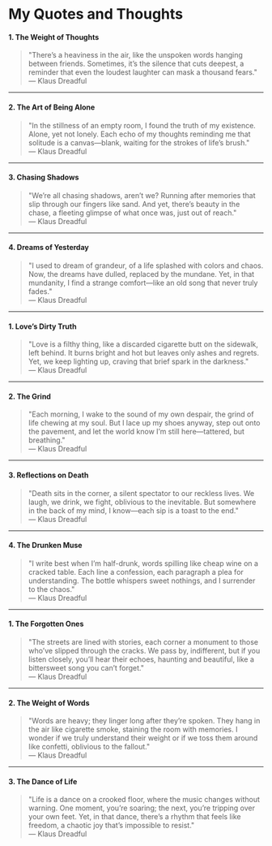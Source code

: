 # My Quotes and Thoughts 

#### 1. The Weight of Thoughts
> "There’s a heaviness in the air, like the unspoken words hanging between friends. Sometimes, it’s the silence that cuts deepest, a reminder that even the loudest laughter can mask a thousand fears."  
> — Klaus Dreadful

---

#### 2. The Art of Being Alone
> "In the stillness of an empty room, I found the truth of my existence. Alone, yet not lonely. Each echo of my thoughts reminding me that solitude is a canvas—blank, waiting for the strokes of life’s brush."  
> — Klaus Dreadful

---

#### 3. Chasing Shadows
> "We’re all chasing shadows, aren’t we? Running after memories that slip through our fingers like sand. And yet, there’s beauty in the chase, a fleeting glimpse of what once was, just out of reach."  
> — Klaus Dreadful

---

#### 4. Dreams of Yesterday
> "I used to dream of grandeur, of a life splashed with colors and chaos. Now, the dreams have dulled, replaced by the mundane. Yet, in that mundanity, I find a strange comfort—like an old song that never truly fades."  
> — Klaus Dreadful

---

#### 1. Love’s Dirty Truth
> "Love is a filthy thing, like a discarded cigarette butt on the sidewalk, left behind. It burns bright and hot but leaves only ashes and regrets. Yet, we keep lighting up, craving that brief spark in the darkness."  
> — Klaus Dreadful

---

#### 2. The Grind
> "Each morning, I wake to the sound of my own despair, the grind of life chewing at my soul. But I lace up my shoes anyway, step out onto the pavement, and let the world know I’m still here—tattered, but breathing."  
> — Klaus Dreadful

---

#### 3. Reflections on Death
> "Death sits in the corner, a silent spectator to our reckless lives. We laugh, we drink, we fight, oblivious to the inevitable. But somewhere in the back of my mind, I know—each sip is a toast to the end."  
> — Klaus Dreadful

---

#### 4. The Drunken Muse
> "I write best when I’m half-drunk, words spilling like cheap wine on a cracked table. Each line a confession, each paragraph a plea for understanding. The bottle whispers sweet nothings, and I surrender to the chaos."  
> — Klaus Dreadful

---

#### 1. The Forgotten Ones
> "The streets are lined with stories, each corner a monument to those who’ve slipped through the cracks. We pass by, indifferent, but if you listen closely, you’ll hear their echoes, haunting and beautiful, like a bittersweet song you can’t forget."  
> — Klaus Dreadful

---

#### 2. The Weight of Words
> "Words are heavy; they linger long after they’re spoken. They hang in the air like cigarette smoke, staining the room with memories. I wonder if we truly understand their weight or if we toss them around like confetti, oblivious to the fallout."  
> — Klaus Dreadful

---

#### 3. The Dance of Life
> "Life is a dance on a crooked floor, where the music changes without warning. One moment, you’re soaring; the next, you’re tripping over your own feet. Yet, in that dance, there’s a rhythm that feels like freedom, a chaotic joy that’s impossible to resist."  
> — Klaus Dreadful
